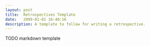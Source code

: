 ```yaml
---
layout: post
title:  Retrospectives Template
date:   2099-01-01 16:40:16
description: A template to follow for writing a retrospective.
---
```



TODO markdown template
